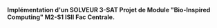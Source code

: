 **Implémentation d'un SOLVEUR 3-SAT Projet de Module "Bio-Inspired Computing" M2-S1 ISII Fac Centrale.**
